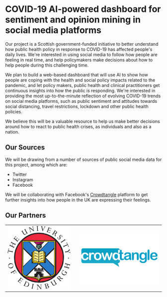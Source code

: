 <!-- # Artificial Intelligence (AI)-powered dashboard for COVID-19 related public sentiment and opinion mining in social media platforms -->

# COVID-19 AI-powered dashboard for sentiment and opinion mining in social media platforms

Our project is a Scottish government-funded initiative to better understand how public health policy in response to COVID-19 has affected people's daily lives. We're interested in using social media to follow how people are feeling in real time, and help policymakers make decisions about how to help people during this challenging time.


We plan to build a web-based dashboard that will use AI to show how people are coping with the health and social policy impacts related to the pandemic, and let policy makers, public health and clinical practitioners get continuous insights into how the public is responding. We're interested in providing the most up-to-the-minute reflection of evolving COVID-19 trends on social media platforms, such as public sentiment and attitudes towards social distancing, travel restrictions, lockdown and other public health policies. 


We believe this will be a valuable resource to help us make better decisions around how to react to public health crises, as individuals and also as a nation.

## Our Sources

We will be drawing from a number of sources of public social media data for this project, among which are:

* Twitter
* Instagram
* Facebook

We will be collaborating with Facebook's [Crowdtangle](https://www.crowdtangle.com/) platform to get further insights into how people in the UK are expressing their feelings.

## Our Partners

<table>
<tr>
    <th>
        <picture>
            <source media="(max-width: 799px)" srcset="/images/uniofedinburgh-320w.png"> 
            <source media="(min-width: 800px)" srcset="/images/uniofedinburgh.png">
            <img src="/images/uniofedinburgh.png" alt="University of Edinburgh" class="partner1" />
        </picture>
    </th>
    <th></th>
    <th>
        <picture>
            <source media="(max-width: 799px)" srcset="/images/crowdtangle-320w.png"> 
            <source media="(min-width: 800px)" srcset="/images/crowdtangle.png">
            <img src="/images/crowdtangle.png" alt="CrowdTangle" class="partner2" />
        </picture>
    </th>
</tr>
</table>